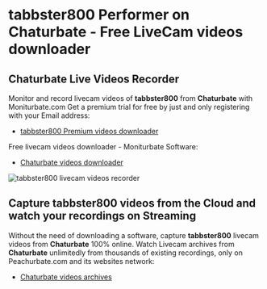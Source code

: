 # tabbster800 Performer on Chaturbate - Free LiveCam videos downloader

## Chaturbate Live Videos Recorder

Monitor and record livecam videos of **tabbster800** from **Chaturbate** with Moniturbate.com
Get a premium trial for free by just and only registering with your Email address:
* [tabbster800 Premium videos downloader](https://moniturbate.com/request-demo-licence-key.html)

Free livecam videos downloader - Moniturbate Software:
* [Chaturbate videos downloader](https://moniturbate.com/moniturbate-download-software.html)

![tabbster800 livecam videos recorder](https://peachurnet.com/templates/moniturbate-software.png)


## Capture tabbster800 videos from the Cloud and watch your recordings on Streaming

Without the need of downloading a software, capture **tabbster800** livecam videos from **Chaturbate** 100% online.
Watch Livecam archives from **Chaturbate** unlimitedly from thousands of existing recordings, only on Peachurbate.com and its websites network:
* [Chaturbate videos archives](https://peachurnet.com/)